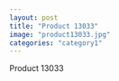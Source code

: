 ```yaml
---
layout: post
title: "Product 13033"
image: "product13033.jpg"
categories: "category1"
---
```

Product 13033
